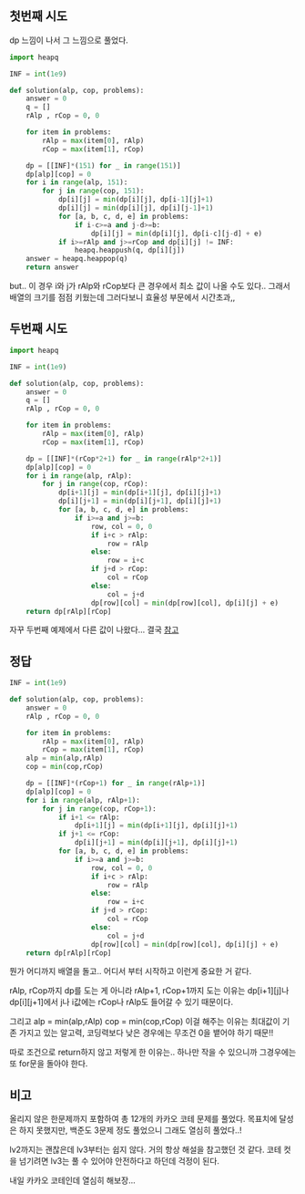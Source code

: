 ## 첫번째 시도
dp 느낌이 나서 그 느낌으로 풀었다.
```python
import heapq

INF = int(1e9)

def solution(alp, cop, problems):
    answer = 0
    q = []
    rAlp , rCop = 0, 0

    for item in problems:
        rAlp = max(item[0], rAlp)
        rCop = max(item[1], rCop)

    dp = [[INF]*(151) for _ in range(151)]
    dp[alp][cop] = 0
    for i in range(alp, 151):
        for j in range(cop, 151):
            dp[i][j] = min(dp[i][j], dp[i-1][j]+1)
            dp[i][j] = min(dp[i][j], dp[i][j-1]+1)
            for [a, b, c, d, e] in problems:
                if i-c>=a and j-d>=b:
                    dp[i][j] = min(dp[i][j], dp[i-c][j-d] + e)
            if i>=rAlp and j>=rCop and dp[i][j] != INF:
                heapq.heappush(q, dp[i][j])
    answer = heapq.heappop(q)
    return answer
```
but.. 이 경우 i와 j가 rAlp와 rCop보다 큰 경우에서 최소 값이 나올 수도 있다.. 그래서 배열의 크기를 점점 키웠는데 그러다보니 효율성 부문에서 시간초과,,

## 두번째 시도
```python
import heapq

INF = int(1e9)

def solution(alp, cop, problems):
    answer = 0
    q = []
    rAlp , rCop = 0, 0

    for item in problems:
        rAlp = max(item[0], rAlp)
        rCop = max(item[1], rCop)

    dp = [[INF]*(rCop*2+1) for _ in range(rAlp*2+1)]
    dp[alp][cop] = 0
    for i in range(alp, rAlp):
        for j in range(cop, rCop):
            dp[i+1][j] = min(dp[i+1][j], dp[i][j]+1)
            dp[i][j+1] = min(dp[i][j+1], dp[i][j]+1)
            for [a, b, c, d, e] in problems:
                if i>=a and j>=b:
                    row, col = 0, 0
                    if i+c > rAlp:
                        row = rAlp
                    else:
                        row = i+c
                    if j+d > rCop:
                        col = rCop
                    else:
                        col = j+d
                    dp[row][col] = min(dp[row][col], dp[i][j] + e)
    return dp[rAlp][rCop]
```
자꾸 두번째 예제에서 다른 값이 나왔다... 결국 [참고](https://school.programmers.co.kr/questions/35405)


## 정답
```python
INF = int(1e9)

def solution(alp, cop, problems):
    answer = 0
    rAlp , rCop = 0, 0

    for item in problems:
        rAlp = max(item[0], rAlp)
        rCop = max(item[1], rCop)
    alp = min(alp,rAlp)
    cop = min(cop,rCop)

    dp = [[INF]*(rCop+1) for _ in range(rAlp+1)]
    dp[alp][cop] = 0
    for i in range(alp, rAlp+1):
        for j in range(cop, rCop+1):
            if i+1 <= rAlp:
                dp[i+1][j] = min(dp[i+1][j], dp[i][j]+1)
            if j+1 <= rCop:
                dp[i][j+1] = min(dp[i][j+1], dp[i][j]+1)
            for [a, b, c, d, e] in problems:
                if i>=a and j>=b:
                    row, col = 0, 0
                    if i+c > rAlp:
                        row = rAlp
                    else:
                        row = i+c
                    if j+d > rCop:
                        col = rCop
                    else:
                        col = j+d
                    dp[row][col] = min(dp[row][col], dp[i][j] + e)
    return dp[rAlp][rCop]
```

뭔가 어디까지 배열을 돌고.. 어디서 부터 시작하고 이런게 중요한 거 같다.

rAlp, rCop까지 dp를 도는 게 아니라 rAlp+1, rCop+1까지 도는 이유는 dp[i+1][j]나 dp[i][j+1]에서 j나 i값에는 rCop나 rAlp도 들어갈 수 있기 때문이다.

그리고 alp = min(alp,rAlp) cop = min(cop,rCop) 이걸 해주는 이유는 최대값이 기존 가지고 있는 알고력, 코딩력보다 낮은 경우에는 무조건 0을 뱉어야 하기 때문!!

따로 조건으로 return하지 않고 저렇게 한 이유는.. 하나만 작을 수 있으니까 그경우에는 또 for문을 돌아야 한다.

## 비고
올리지 않은 한문제까지 포함하여 총 12개의 카카오 코테 문제를 풀었다. 목표치에 달성은 하지 못했지만, 백준도 3문제 정도 풀었으니 그래도 열심히 풀었다..!

lv2까지는 괜찮은데 lv3부터는 쉽지 않다. 거의 항상 해설을 참고했던 것 같다. 코테 컷을 넘기려면 lv3는 풀 수 있어야 안전하다고 하던데 걱정이 된다.

내일 카카오 코테인데 열심히 해보장...
